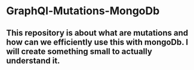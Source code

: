 # GraphQl-Mutations-MongoDb

## This repository is about what are mutations and how can we efficiently use this with mongoDb. I will create something small to actually understand it.
